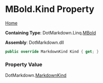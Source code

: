 <a name="_top"></a>

# MBold\.Kind Property

[Home](../../../../README.md#_top)

**Containing Type**: DotMarkdown\.Linq\.[MBold](../README.md#_top)

**Assembly**: DotMarkdown\.dll

```csharp
public override MarkdownKind Kind { get; }
```

### Property Value

DotMarkdown\.[MarkdownKind](../../../MarkdownKind/README.md#_top)

